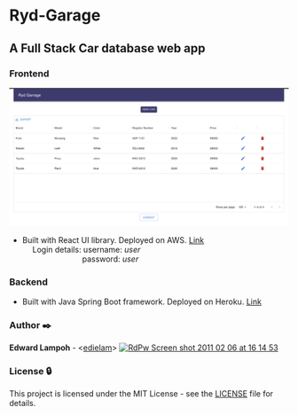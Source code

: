 # Ryd-Garage
## A Full Stack Car database web app
   ### Frontend 
  ![Database](https://raw.githubusercontent.com/edielam/jeflix/production/imgs/rydgarage.png)
  - Built with React UI library. Deployed on AWS. [Link](https://client.d1yzt3iyjxwr9.amplifyapp.com/)\
    &emsp; Login details: username: _user_\
     &emsp;  &emsp;  &emsp;  &emsp;  &emsp;  &emsp; password: _user_


   ### Backend 
  - Built with Java Spring Boot framework. Deployed on Heroku. [Link](https://ryd-backend.herokuapp.com/)
  
   ### Author :black_nib:

   **Edward Lampoh** - <[edielam](https://github.com/edielam)>  [![RdPw Screen shot 2011 02 06 at 16 14 53](http://farm6.static.flickr.com/5136/5421259125_ea06d67675_o.png)](https://twitter.com/edie_I_AM)

   ### License :lock:

   This project is licensed under the MIT License - see the [LICENSE](./LICENSE) file for details.
